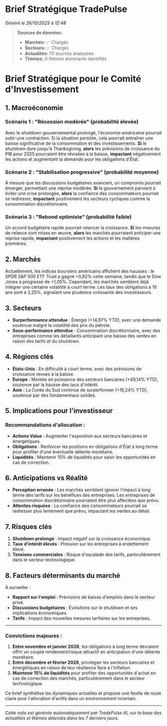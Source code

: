 # Brief Stratégique TradePulse

*Généré le 26/10/2025 à 12:48*

> **Sources de données:**
> - **Marchés:** ✅ Chargés
> - **Secteurs:** ✅ Chargés
> - **Actualités:** 70 sources analysées
> - **Thèmes:** 0 thèmes dominants identifiés

# Brief Stratégique pour le Comité d'Investissement

## 1. Macroéconomie

### Scénario 1 : "Récession modérée" (probabilité élevée)
Avec le shutdown gouvernemental prolongé, l'économie américaine pourrait subir une contraction. Si la situation persiste, cela pourrait entraîner une baisse significative de la consommation et des investissements. **Si** le shutdown dure jusqu'à Thanksgiving, **alors** les prévisions de croissance du PIB pour 2025 pourraient être révisées à la baisse, **impactant** négativement les actions et augmentant la demande pour les obligations d'État.

### Scénario 2 : "Stabilisation progressive" (probabilité moyenne)
À mesure que les discussions budgétaires avancent, un compromis pourrait émerger, permettant une reprise modérée. **Si** le gouvernement parvient à éviter une crise prolongée, **alors** la confiance des consommateurs pourrait se redresser, **impactant** positivement les secteurs cycliques comme la consommation discrétionnaire.

### Scénario 3 : "Rebond optimiste" (probabilité faible)
Un accord budgétaire rapide pourrait relancer la croissance. **Si** les mesures de relance sont mises en œuvre, **alors** les marchés pourraient anticiper une reprise rapide, **impactant** positivement les actions et les matières premières.

## 2. Marchés
Actuellement, les indices boursiers américains affichent des hausses : le SPDR S&P 500 ETF Trust a gagné +0,82% cette semaine, tandis que le Dow Jones a progressé de +1,05%. Cependant, les marchés semblent déjà intégrer une certaine volatilité à court terme. Les taux des obligations à 10 ans sont à 3,25%, signalant une prudence croissante des investisseurs.

## 3. Secteurs
- **Surperformance attendue** : Énergie (+14,97% YTD), avec une demande soutenue malgré la volatilité des prix du pétrole.
- **Sous-performance attendue** : Consommation discrétionnaire, avec des entreprises comme les détaillants anticipant une baisse des ventes en raison des tarifs et du shutdown.

## 4. Régions clés
- **États-Unis** : En difficulté à court terme, avec des prévisions de croissance revues à la baisse.
- **Europe** : Montée en puissance des secteurs bancaires (+49,14% YTD), soutenue par la hausse des taux d'intérêt.
- **Asie** : La Corée du Sud continue de surperformer (+16,24% YTD), soutenue par des fondamentaux solides.

## 5. Implications pour l'investisseur
### Recommandations d'allocation :
- **Actions Value** : Augmenter l'exposition aux secteurs bancaires et énergétiques.
- **Obligations** : Renforcer les positions en obligations d'État à long terme pour profiter d'une éventuelle détente monétaire.
- **Liquidités** : Maintenir 15% de liquidités pour saisir les opportunités en cas de correction.

## 6. Anticipations vs Réalité
- **Perception erronée** : Les marchés semblent ignorer l'impact à long terme des tarifs sur les bénéfices des entreprises. Les entreprises de consommation discrétionnaire pourraient être plus affectées que prévu.
- **Attentes risquées** : La confiance des consommateurs pourrait se redresser plus lentement que prévu, impactant les ventes au détail.

## 7. Risques clés
1. **Shutdown prolongé** : Impact négatif sur la croissance économique.
2. **Taux d'intérêt élevés** : Pression sur les entreprises à endettement élevé.
3. **Tensions commerciales** : Risque d'escalade des tarifs, particulièrement dans le secteur technologique.

## 8. Facteurs déterminants du marché
À surveiller :
- **Rapport sur l'emploi** : Prévisions de baisse d'emplois dans le secteur privé.
- **Discussions budgétaires** : Évolutions sur le shutdown et ses implications économiques.
- **Tarifs** : Impact des nouvelles mesures tarifaires sur les entreprises.

---

### Convictions majeures :
1. **Entre novembre et janvier 2026**, les obligations à long terme devraient offrir un couple rendement/risque attractif en anticipation d'une détente monétaire.
2. **Entre décembre et février 2026**, privilégier les secteurs bancaires et énergétiques en raison de leur résilience face à l'inflation.
3. **Maintenir 15% de liquidités** pour profiter des opportunités d'achat en cas de correction des marchés, particulièrement dans le secteur technologique.

Ce brief synthétise les dynamiques actuelles et propose une feuille de route claire pour l'allocation d'actifs dans un environnement incertain.

---

*Cette note est générée automatiquement par TradePulse AI, sur la base des actualités et thèmes détectés dans les 7 derniers jours.*
